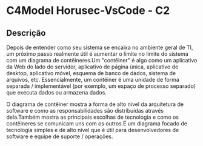 # C4Model Horusec-VsCode - C2

## Descrição
Depois de entender como seu sistema se encaixa no ambiente geral de TI, um próximo passo realmente útil é aumentar o limite no limite do sistema com um diagrama de contêineres.Um "contêiner" é algo como um aplicativo da Web do lado do servidor, aplicativo de página única, aplicativo de desktop, aplicativo móvel, esquema de banco de dados, sistema de arquivos, etc. Essencialmente, um contêiner é uma unidade de forma separada / implementável (por exemplo, um espaço de processo separado) que executa dados ou armazena dados.

O diagrama de contêiner mostra a forma de alto nível da arquitetura de software e como as responsabilidades são distribuídas através dela.Também mostra as principais escolhas de tecnologia e como os contêineres se comunicam uns com os outros.É um diagrama focado de tecnologia simples e de alto nível que é útil para desenvolvedores de software e equipe de suporte / operações.